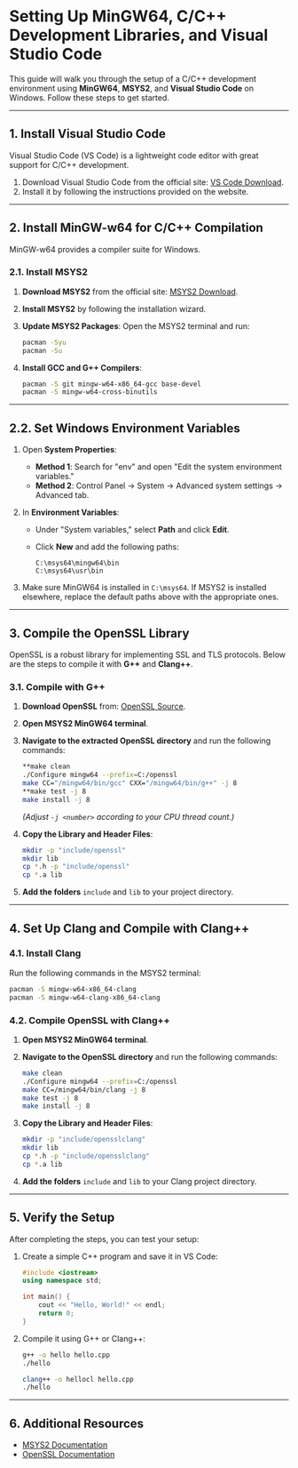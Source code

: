 
# Setting Up MinGW64, C/C++ Development Libraries, and Visual Studio Code

This guide will walk you through the setup of a C/C++ development environment using **MinGW64**, **MSYS2**, and **Visual Studio Code** on Windows. Follow these steps to get started.

---

## 1. Install Visual Studio Code

Visual Studio Code (VS Code) is a lightweight code editor with great support for C/C++ development.

1. Download Visual Studio Code from the official site: [VS Code Download](https://code.visualstudio.com/download).
2. Install it by following the instructions provided on the website.

---

## 2. Install MinGW-w64 for C/C++ Compilation

MinGW-w64 provides a compiler suite for Windows.

### 2.1. Install MSYS2

1. **Download MSYS2** from the official site: [MSYS2 Download](https://www.msys2.org/).
2. **Install MSYS2** by following the installation wizard.
3. **Update MSYS2 Packages**:
   Open the MSYS2 terminal and run:

   ```bash
   pacman -Syu
   pacman -Su
   ```

4. **Install GCC and G++ Compilers**:

   ```bash
   pacman -S git mingw-w64-x86_64-gcc base-devel
   pacman -S mingw-w64-cross-binutils
   ```

---

## 2.2. Set Windows Environment Variables

1. Open **System Properties**:
   - **Method 1**: Search for "env" and open "Edit the system environment variables."
   - **Method 2**: Control Panel → System → Advanced system settings → Advanced tab.
2. In **Environment Variables**:
   - Under "System variables," select **Path** and click **Edit**.
   - Click **New** and add the following paths:

     ```
     C:\msys64\mingw64\bin
     C:\msys64\usr\bin
     ```

3. Make sure MinGW64 is installed in `C:\msys64`. If MSYS2 is installed elsewhere, replace the default paths above with the appropriate ones.

---

## 3. Compile the OpenSSL Library

OpenSSL is a robust library for implementing SSL and TLS protocols. Below are the steps to compile it with **G++** and **Clang++**.

### 3.1. Compile with G++

1. **Download OpenSSL** from: [OpenSSL Source](https://www.openssl.org/source/).
2. **Open MSYS2 MinGW64 terminal**.
3. **Navigate to the extracted OpenSSL directory** and run the following commands:

   ```bash
   **make clean
   ./Configure mingw64 --prefix=C:/openssl
   make CC="/mingw64/bin/gcc" CXX="/mingw64/bin/g++" -j 8
   **make test -j 8
   make install -j 8
   ```

   *(Adjust `-j <number>` according to your CPU thread count.)*

4. **Copy the Library and Header Files**:

   ```bash
   mkdir -p "include/openssl"
   mkdir lib
   cp *.h -p "include/openssl"
   cp *.a lib
   ```

5. **Add the folders** `include` and `lib` to your project directory.

---

## 4. Set Up Clang and Compile with Clang++

### 4.1. Install Clang

Run the following commands in the MSYS2 terminal:

```bash
pacman -S mingw-w64-x86_64-clang
pacman -S mingw-w64-clang-x86_64-clang
```

### 4.2. Compile OpenSSL with Clang++

1. **Open MSYS2 MinGW64 terminal**.
2. **Navigate to the OpenSSL directory** and run the following commands:

   ```bash
   make clean
   ./Configure mingw64 --prefix=C:/openssl
   make CC=/mingw64/bin/clang -j 8
   make test -j 8
   make install -j 8
   ```

3. **Copy the Library and Header Files**:

   ```bash
   mkdir -p "include/opensslclang"
   mkdir lib
   cp *.h -p "include/opensslclang"
   cp *.a lib
   ```

4. **Add the folders** `include` and `lib` to your Clang project directory.

---

## 5. Verify the Setup

After completing the steps, you can test your setup:

1. Create a simple C++ program and save it in VS Code:

   ```cpp
   #include <iostream>
   using namespace std;

   int main() {
       cout << "Hello, World!" << endl;
       return 0;
   }
   ```

2. Compile it using G++ or Clang++:

   ```bash
   g++ -o hello hello.cpp
   ./hello

   clang++ -o hellocl hello.cpp
   ./hello
   ```

---

## 6. Additional Resources

- [MSYS2 Documentation](https://www.msys2.org/)
- [OpenSSL Documentation](https://www.openssl.org/)
